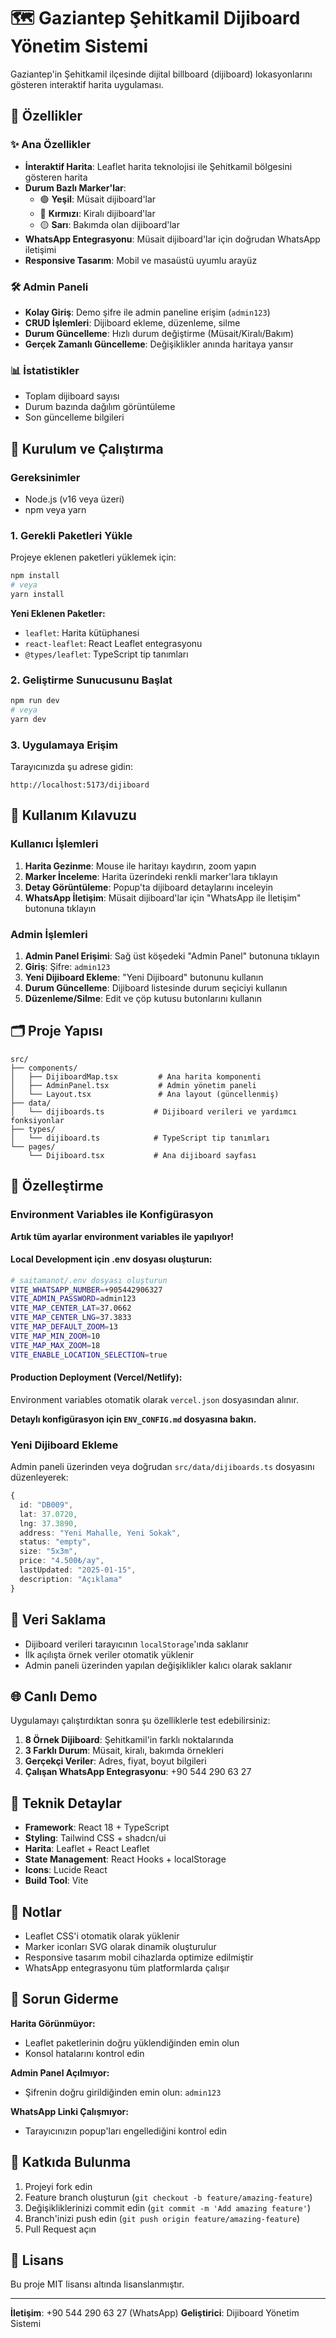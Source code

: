 # 🗺️ Gaziantep Şehitkamil Dijiboard Yönetim Sistemi

Gaziantep'in Şehitkamil ilçesinde dijital billboard (dijiboard) lokasyonlarını gösteren interaktif harita uygulaması.

## 🎯 Özellikler

### ✨ Ana Özellikler
- **İnteraktif Harita**: Leaflet harita teknolojisi ile Şehitkamil bölgesini gösteren harita
- **Durum Bazlı Marker'lar**: 
  - 🟢 **Yeşil**: Müsait dijiboard'lar
  - 🔴 **Kırmızı**: Kiralı dijiboard'lar  
  - 🟡 **Sarı**: Bakımda olan dijiboard'lar
- **WhatsApp Entegrasyonu**: Müsait dijiboard'lar için doğrudan WhatsApp iletişimi
- **Responsive Tasarım**: Mobil ve masaüstü uyumlu arayüz

### 🛠️ Admin Paneli
- **Kolay Giriş**: Demo şifre ile admin paneline erişim (`admin123`)
- **CRUD İşlemleri**: Dijiboard ekleme, düzenleme, silme
- **Durum Güncelleme**: Hızlı durum değiştirme (Müsait/Kiralı/Bakım)
- **Gerçek Zamanlı Güncelleme**: Değişiklikler anında haritaya yansır

### 📊 İstatistikler
- Toplam dijiboard sayısı
- Durum bazında dağılım görüntüleme
- Son güncelleme bilgileri

## 🚀 Kurulum ve Çalıştırma

### Gereksinimler
- Node.js (v16 veya üzeri)
- npm veya yarn

### 1. Gerekli Paketleri Yükle

Projeye eklenen paketleri yüklemek için:

```bash
npm install
# veya
yarn install
```

**Yeni Eklenen Paketler:**
- `leaflet`: Harita kütüphanesi
- `react-leaflet`: React Leaflet entegrasyonu
- `@types/leaflet`: TypeScript tip tanımları

### 2. Geliştirme Sunucusunu Başlat

```bash
npm run dev
# veya
yarn dev
```

### 3. Uygulamaya Erişim

Tarayıcınızda şu adrese gidin:
```
http://localhost:5173/dijiboard
```

## 📱 Kullanım Kılavuzu

### Kullanıcı İşlemleri

1. **Harita Gezinme**: Mouse ile haritayı kaydırın, zoom yapın
2. **Marker İnceleme**: Harita üzerindeki renkli marker'lara tıklayın
3. **Detay Görüntüleme**: Popup'ta dijiboard detaylarını inceleyin
4. **WhatsApp İletişim**: Müsait dijiboard'lar için "WhatsApp ile İletişim" butonuna tıklayın

### Admin İşlemleri

1. **Admin Panel Erişimi**: Sağ üst köşedeki "Admin Panel" butonuna tıklayın
2. **Giriş**: Şifre: `admin123`
3. **Yeni Dijiboard Ekleme**: "Yeni Dijiboard" butonunu kullanın
4. **Durum Güncelleme**: Dijiboard listesinde durum seçiciyi kullanın
5. **Düzenleme/Silme**: Edit ve çöp kutusu butonlarını kullanın

## 🗂️ Proje Yapısı

```
src/
├── components/
│   ├── DijiboardMap.tsx         # Ana harita komponenti
│   ├── AdminPanel.tsx           # Admin yönetim paneli
│   └── Layout.tsx               # Ana layout (güncellenmiş)
├── data/
│   └── dijiboards.ts           # Dijiboard verileri ve yardımcı fonksiyonlar
├── types/
│   └── dijiboard.ts            # TypeScript tip tanımları
└── pages/
    └── Dijiboard.tsx           # Ana dijiboard sayfası
```

## 🎨 Özelleştirme

### Environment Variables ile Konfigürasyon

**Artık tüm ayarlar environment variables ile yapılıyor!**

#### Local Development için .env dosyası oluşturun:
```bash
# saitamanot/.env dosyası oluşturun
VITE_WHATSAPP_NUMBER=+905442906327
VITE_ADMIN_PASSWORD=admin123
VITE_MAP_CENTER_LAT=37.0662
VITE_MAP_CENTER_LNG=37.3833
VITE_MAP_DEFAULT_ZOOM=13
VITE_MAP_MIN_ZOOM=10
VITE_MAP_MAX_ZOOM=18
VITE_ENABLE_LOCATION_SELECTION=true
```

#### Production Deployment (Vercel/Netlify):
Environment variables otomatik olarak `vercel.json` dosyasından alınır.

**Detaylı konfigürasyon için `ENV_CONFIG.md` dosyasına bakın.**

### Yeni Dijiboard Ekleme
Admin paneli üzerinden veya doğrudan `src/data/dijiboards.ts` dosyasını düzenleyerek:

```typescript
{
  id: "DB009",
  lat: 37.0720,
  lng: 37.3890,
  address: "Yeni Mahalle, Yeni Sokak",
  status: "empty",
  size: "5x3m",
  price: "4.500₺/ay",
  lastUpdated: "2025-01-15",
  description: "Açıklama"
}
```

## 💾 Veri Saklama

- Dijiboard verileri tarayıcının `localStorage`'ında saklanır
- İlk açılışta örnek veriler otomatik yüklenir
- Admin paneli üzerinden yapılan değişiklikler kalıcı olarak saklanır

## 🌐 Canlı Demo

Uygulamayı çalıştırdıktan sonra şu özelliklerle test edebilirsiniz:

1. **8 Örnek Dijiboard**: Şehitkamil'in farklı noktalarında
2. **3 Farklı Durum**: Müsait, kiralı, bakımda örnekleri
3. **Gerçekçi Veriler**: Adres, fiyat, boyut bilgileri
4. **Çalışan WhatsApp Entegrasyonu**: +90 544 290 63 27

## 🔧 Teknik Detaylar

- **Framework**: React 18 + TypeScript
- **Styling**: Tailwind CSS + shadcn/ui
- **Harita**: Leaflet + React Leaflet
- **State Management**: React Hooks + localStorage
- **Icons**: Lucide React
- **Build Tool**: Vite

## 📝 Notlar

- Leaflet CSS'i otomatik olarak yüklenir
- Marker iconları SVG olarak dinamik oluşturulur
- Responsive tasarım mobil cihazlarda optimize edilmiştir
- WhatsApp entegrasyonu tüm platformlarda çalışır

## 🐛 Sorun Giderme

**Harita Görünmüyor:**
- Leaflet paketlerinin doğru yüklendiğinden emin olun
- Konsol hatalarını kontrol edin

**Admin Panel Açılmıyor:**
- Şifrenin doğru girildiğinden emin olun: `admin123`

**WhatsApp Linki Çalışmıyor:**
- Tarayıcınızın popup'ları engellediğini kontrol edin

## 🤝 Katkıda Bulunma

1. Projeyi fork edin
2. Feature branch oluşturun (`git checkout -b feature/amazing-feature`)
3. Değişikliklerinizi commit edin (`git commit -m 'Add amazing feature'`)
4. Branch'inizi push edin (`git push origin feature/amazing-feature`)
5. Pull Request açın

## 📄 Lisans

Bu proje MIT lisansı altında lisanslanmıştır.

---

**İletişim**: +90 544 290 63 27 (WhatsApp)
**Geliştirici**: Dijiboard Yönetim Sistemi 